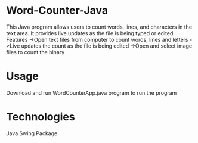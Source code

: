 # Word-Counter-Java

This Java program allows users to count words, lines, and characters in the text area. It provides live updates as the file is being typed or edited.
Features
->Open text files from computer to count words, lines and letters
->Live updates the count as the file is being edited
->Open and select image files to count the binary

# Usage
Download and run WordCounterApp.java program to run the program

# Technologies
Java Swing Package
